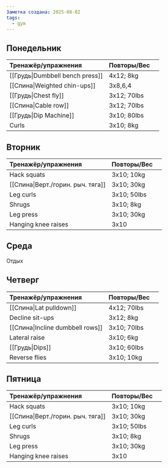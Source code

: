 ```yaml
---
Заметка создана: 2025-08-02
tags:
  - gym
---
```

## Понедельник
| Тренажёр/упражнения             | Повторы/Вес |     |
| :------------------------------ | ----------- | --- |
| [[Грудь\|Dumbbell bench press]] | 4x12; 8kg   |     |
| [[Спина\|Weighted chin-ups]]    | 3x8,6,4     |     |
| [[Грудь\|Chest fly]]            | 3x12; 70lbs |     |
| [[Спина\|Cable row]]            | 3x12; 70lbs |     |
| [[Грудь\|Dip Machine]]          | 3x10; 80lbs |     |
| Curls                           | 3x10; 8kg   |     |


## Вторник
| Тренажёр/упражнения               | Повторы/Вес |     |
| :-------------------------------- | ----------- | --- |
| Hack squats                       | 3x10; 10kg  |     |
| [[Спина\|Верт./горин. рыч. тяга]] | 3x10; 30kg  |     |
| Leg curls                         | 3x10; 50lbs |     |
| Shrugs                            | 3x10; 8kg   |     |
| Leg press                         | 3x10; 30kg  |     |
| Hanging knee raises               | 3x10        |     |


## Среда
Отдых


## Четверг
| Тренажёр/упражнения              | Повторы/Вес |     |
| :------------------------------- | ----------- | --- |
| [[Спина\|Lat pulldown]]          | 4x12; 70lbs |     |
| Decline sit-ups                  | 3x12; 8kg   |     |
| [[Спина\|Incline dumbbell rows]] | 3x10; 70lbs |     |
| Lateral raise                    | 3x10; 6kg   |     |
| [[Грудь\|Dips]]                  | 3x10; 60lbs |     |
| Reverse flies                    | 3x10; 10kg  |     |


## Пятница
| Тренажёр/упражнения               | Повторы/Вес |     |
| :-------------------------------- | ----------- | --- |
| Hack squats                       | 3x10; 10kg  |     |
| [[Спина\|Верт./горин. рыч. тяга]] | 3x10; 30kg  |     |
| Leg curls                         | 3x10; 50lbs |     |
| Shrugs                            | 3x10; 8kg   |     |
| Leg press                         | 3x10; 30kg  |     |
| Hanging knee raises               | 3x10        |     |
